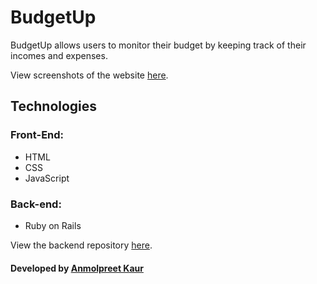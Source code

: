 # BudgetUp

BudgetUp allows users to monitor their budget by keeping track of their incomes and expenses.

View screenshots of the website [here](https://drive.google.com/drive/folders/1BYtu40e1FP1vBbmL1lf-cSJnLIwwVx3u?usp=sharing).

## Technologies 

### Front-End:
* HTML
* CSS
* JavaScript

### Back-end:
* Ruby on Rails 

View the backend repository [here](https://github.com/anmolk18/BudgetUp--backend).

#### Developed by [Anmolpreet Kaur](https://github.com/anmolk18)
